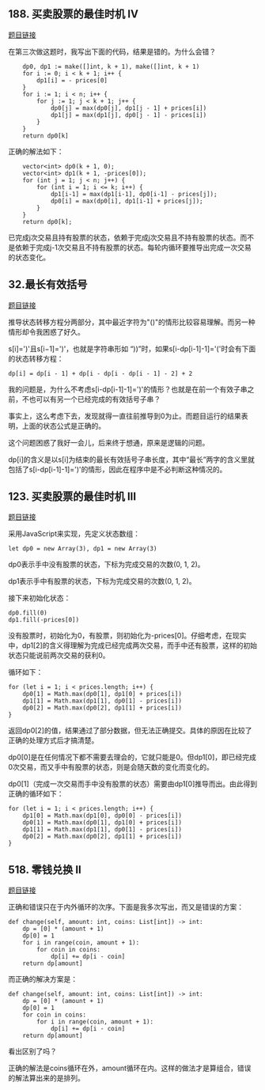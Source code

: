 ## 188. 买卖股票的最佳时机 IV
[题目链接](https://leetcode-cn.com/problems/best-time-to-buy-and-sell-stock-iv/)

在第三次做这题时，我写出下面的代码，结果是错的。为什么会错？
```
    dp0, dp1 := make([]int, k + 1), make([]int, k + 1)
    for i := 0; i < k + 1; i++ {
        dp1[i] = - prices[0]
    }
    for i := 1; i < n; i++ {
        for j := 1; j < k + 1; j++ {
            dp0[j] = max(dp0[j], dp1[j - 1] + prices[i])
            dp1[j] = max(dp1[j], dp0[j - 1] - prices[i])
        }
    }
    return dp0[k]
```
正确的解法如下：
```
    vector<int> dp0(k + 1, 0);
    vector<int> dp1(k + 1, -prices[0]);
    for (int j = 1; j < n; j++) {
        for (int i = 1; i <= k; i++) {
            dp1[i-1] = max(dp1[i-1], dp0[i-1] - prices[j]);
            dp0[i] = max(dp0[i], dp1[i-1] + prices[j]);
        }
    }
    return dp0[k];
```
已完成j次交易且持有股票的状态，依赖于完成j次交易且不持有股票的状态。而不是依赖于完成j-1次交易且不持有股票的状态。每轮内循环要推导出完成一次交易的状态变化。

## 32.最长有效括号
[题目链接](https://leetcode-cn.com/problems/longest-valid-parentheses/)

推导状态转移方程分两部分，其中最近字符为"()"的情形比较容易理解。而另一种情形却令我困惑了好久。

s[i]=')'且s[i−1]=')'，也就是字符串形如 “))”时，如果s[i-dp[i-1]-1]='('时会有下面的状态转移方程：
```
dp[i] = dp[i - 1] + dp[i - dp[i - dp[i - 1] - 2] + 2
```
我的问题是，为什么不考虑s[i-dp[i-1]-1]=')'的情形？也就是在前一个有效子串之前，不也可以有另一个已经完成的有效括号子串？

事实上，这么考虑下去，发现就得一直往前推导到0为止。而题目运行的结果表明，上面的状态公式是正确的。

这个问题困惑了我好一会儿，后来终于想通，原来是逻辑的问题。

dp[i]的含义是以s[i]为结束的最长有效括号子串长度，其中“最长”两字的含义里就包括了s[i-dp[i-1]-1]=')'的情形，因此在程序中是不必判断这种情况的。

## 123. 买卖股票的最佳时机 III
[题目链接](https://leetcode-cn.com/problems/best-time-to-buy-and-sell-stock-iii/)

采用JavaScript来实现，先定义状态数组：
```
let dp0 = new Array(3), dp1 = new Array(3)
```
dp0表示手中没有股票的状态，下标为完成交易的次数(0, 1, 2)。

dp1表示手中有股票的状态，下标为完成交易的次数(0, 1, 2)。

接下来初始化状态：
```
dp0.fill(0)
dp1.fill(-prices[0])
```
没有股票时，初始化为0，有股票，则初始化为-prices[0]。仔细考虑，在现实中，dp1[2]的含义得理解为完成已经完成两次交易，而手中还有股票，这样的初始状态只能说前两次交易的获利0。

循环如下：
```
for (let i = 1; i < prices.length; i++) {
    dp0[1] = Math.max(dp0[1], dp1[0] + prices[i])
    dp1[1] = Math.max(dp1[1], dp0[1] - prices[i])
    dp0[2] = Math.max(dp0[2], dp1[1] + prices[i])
}
```
返回dp0[2]的值，结果通过了部分数据，但无法正确提交。具体的原因在比较了正确的处理方式后才搞清楚。

dp0[0]是在任何情况下都不需要去理会的，它就只能是0。但dp1[0]，即已经完成0次交易，而又手中有股票的状态，则是会随天数的变化而变化的。

dp0[1]（完成一次交易而手中没有股票的状态）需要由dp1[0]推导而出。由此得到正确的循环如下：
```
for (let i = 1; i < prices.length; i++) {
    dp1[0] = Math.max(dp1[0], dp0[0] - prices[i])
    dp0[1] = Math.max(dp0[1], dp1[0] + prices[i])
    dp1[1] = Math.max(dp1[1], dp0[1] - prices[i])
    dp0[2] = Math.max(dp0[2], dp1[1] + prices[i])
}
```

## 518. 零钱兑换 II
[题目链接](https://leetcode-cn.com/problems/coin-change-2/)

正确和错误只在于内外循环的次序。下面是我多次写出，而又是错误的方案：
```
def change(self, amount: int, coins: List[int]) -> int:
    dp = [0] * (amount + 1)
    dp[0] = 1
    for i in range(coin, amount + 1):
        for coin in coins:
            dp[i] += dp[i - coin]
    return dp[amount]
```
而正确的解决方案是：
```
def change(self, amount: int, coins: List[int]) -> int:
    dp = [0] * (amount + 1)
    dp[0] = 1
    for coin in coins:
        for i in range(coin, amount + 1):
            dp[i] += dp[i - coin]
    return dp[amount]
```
看出区别了吗？

正确的解法是coins循环在外，amount循环在内。这样的做法才是算组合，错误的解法算出来的是排列。

